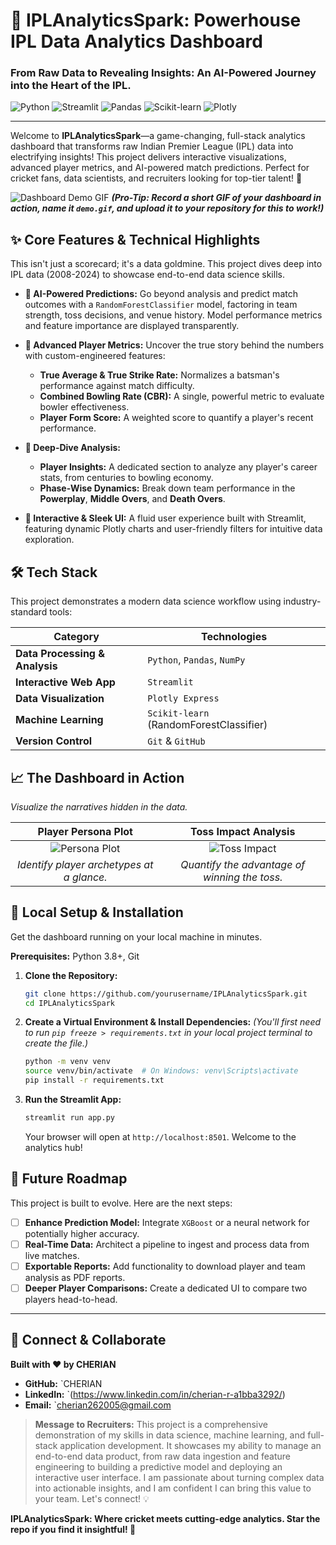 

# 🏏 IPLAnalyticsSpark: Powerhouse IPL Data Analytics Dashboard

### From Raw Data to Revealing Insights: An AI-Powered Journey into the Heart of the IPL.

![Python](https://img.shields.io/badge/Python-3.8%2B-blue?style=for-the-badge&logo=python)
![Streamlit](https://img.shields.io/badge/Streamlit-1.25.0-red?style=for-the-badge&logo=streamlit)
![Pandas](https://img.shields.io/badge/Pandas-2.0.3-purple?style=for-the-badge&logo=pandas)
![Scikit-learn](https://img.shields.io/badge/Scikit--learn-1.3.0-orange?style=for-the-badge&logo=scikit-learn)
![Plotly](https://img.shields.io/badge/Plotly-5.15.0-blue?style=for-the-badge&logo=plotly)

---

Welcome to **IPLAnalyticsSpark**—a game-changing, full-stack analytics dashboard that transforms raw Indian Premier League (IPL) data into electrifying insights! This project delivers interactive visualizations, advanced player metrics, and AI-powered match predictions. Perfect for cricket fans, data scientists, and recruiters looking for top-tier talent! 🚀

![Dashboard Demo GIF](https://raw.githubusercontent.com/yourusername/IPLAnalyticsSpark/main/demo.gif)
_**(Pro-Tip: Record a short GIF of your dashboard in action, name it `demo.gif`, and upload it to your repository for this to work!)**_

## ✨ Core Features & Technical Highlights

This isn't just a scorecard; it's a data goldmine. This project dives deep into IPL data (2008-2024) to showcase end-to-end data science skills.

*   **🔮 AI-Powered Predictions:** Go beyond analysis and predict match outcomes with a `RandomForestClassifier` model, factoring in team strength, toss decisions, and venue history. Model performance metrics and feature importance are displayed transparently.

*   **👑 Advanced Player Metrics:** Uncover the true story behind the numbers with custom-engineered features:
    *   **True Average & True Strike Rate:** Normalizes a batsman's performance against match difficulty.
    *   **Combined Bowling Rate (CBR):** A single, powerful metric to evaluate bowler effectiveness.
    *   **Player Form Score:** A weighted score to quantify a player's recent performance.

*   **🔬 Deep-Dive Analysis:**
    *   **Player Insights:** A dedicated section to analyze any player's career stats, from centuries to bowling economy.
    *   **Phase-Wise Dynamics:** Break down team performance in the **Powerplay**, **Middle Overs**, and **Death Overs**.

*   **🎨 Interactive & Sleek UI:** A fluid user experience built with Streamlit, featuring dynamic Plotly charts and user-friendly filters for intuitive data exploration.

## 🛠️ Tech Stack

This project demonstrates a modern data science workflow using industry-standard tools:

| Category                  | Technologies                                      |
| ------------------------- | ------------------------------------------------- |
| **Data Processing & Analysis** | `Python`, `Pandas`, `NumPy`                       |
| **Interactive Web App**       | `Streamlit`                                       |
| **Data Visualization**      | `Plotly Express`                                  |
| **Machine Learning**        | `Scikit-learn` (RandomForestClassifier)           |
| **Version Control**         | `Git` & `GitHub`                                  |

## 📈 The Dashboard in Action

*Visualize the narratives hidden in the data.*

| Player Persona Plot                               | Toss Impact Analysis                           |
| :------------------------------------------------: | :----------------------------------------------: |
| ![Persona Plot](URL_TO_YOUR_PERSONA_PLOT_IMAGE)    | ![Toss Impact](URL_TO_YOUR_TOSS_IMPACT_IMAGE)    |
| *Identify player archetypes at a glance.*          | *Quantify the advantage of winning the toss.*    |

## 🚀 Local Setup & Installation

Get the dashboard running on your local machine in minutes.

**Prerequisites:** Python 3.8+, Git

1.  **Clone the Repository:**
    ```bash
    git clone https://github.com/yourusername/IPLAnalyticsSpark.git
    cd IPLAnalyticsSpark
    ```

2.  **Create a Virtual Environment & Install Dependencies:**
    *(You'll first need to run `pip freeze > requirements.txt` in your local project terminal to create the file.)*
    ```bash
    python -m venv venv
    source venv/bin/activate  # On Windows: venv\Scripts\activate
    pip install -r requirements.txt
    ```

3.  **Run the Streamlit App:**
    ```bash
    streamlit run app.py
    ```
    Your browser will open at `http://localhost:8501`. Welcome to the analytics hub!

## 🔧 Future Roadmap

This project is built to evolve. Here are the next steps:

- [ ] **Enhance Prediction Model:** Integrate `XGBoost` or a neural network for potentially higher accuracy.
- [ ] **Real-Time Data:** Architect a pipeline to ingest and process data from live matches.
- [ ] **Exportable Reports:** Add functionality to download player and team analysis as PDF reports.
- [ ] **Deeper Player Comparisons:** Create a dedicated UI to compare two players head-to-head.

---

## 🤝 Connect & Collaborate

**Built with ❤️ by CHERIAN**

*   **GitHub:** `CHERIAN
*   **LinkedIn:** `(https://www.linkedin.com/in/cherian-r-a1bba3292/)
*   **Email:** `cherian262005@gmail.com

> **Message to Recruiters:** This project is a comprehensive demonstration of my skills in data science, machine learning, and full-stack application development. It showcases my ability to manage an end-to-end data product, from raw data ingestion and feature engineering to building a predictive model and deploying an interactive user interface. I am passionate about turning complex data into actionable insights, and I am confident I can bring this value to your team. Let's connect! 💡

**IPLAnalyticsSpark: Where cricket meets cutting-edge analytics. Star the repo if you find it insightful! 🌟**
